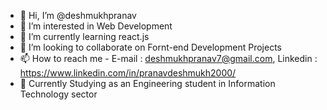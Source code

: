 - 👋 Hi, I’m @deshmukhpranav
- 👀 I’m interested in Web Development
- 🌱 I’m currently learning react.js
- 💞️ I’m looking to collaborate on Fornt-end Development Projects 
- 📫 How to reach me - E-mail : deshmukhpranav7@gmail.com, Linkedin : https://www.linkedin.com/in/pranavdeshmukh2000/
- 📖 Currently Studying as an Engineering student in Information Technology sector 

<!---
deshmukhpranav/deshmukhpranav is a ✨ special ✨ repository because its `README.md` (this file) appears on your GitHub profile.
You can click the Preview link to take a look at your changes.
--->
